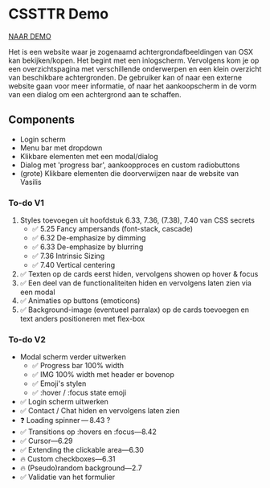 # CSSTTR Demo

[NAAR DEMO](https://jamalvr.github.io/cssttr/)

Het is een website waar je zogenaamd achtergrondafbeeldingen van OSX kan bekijken/kopen. Het begint met een inlogscherm. Vervolgens kom je op een overzichtspagina met verschillende onderwerpen en een klein overzicht van beschikbare achtergronden. De gebruiker kan of naar een externe website gaan voor meer informatie, of naar het aankoopscherm in de vorm van een dialog om een achtergrond aan te schaffen.

## Components

- Login scherm
- Menu bar met dropdown
- Klikbare elementen met een modal/dialog
- Dialog met 'progress bar', aankoopproces en custom radiobuttons 
- (grote) Klikbare elementen die doorverwijzen naar de website van Vasilis

### To-do V1

1. Styles toevoegen uit hoofdstuk 6.33, 7.36, (7.38), 7.40 van CSS secrets
    - ✅ 5.25 Fancy ampersands (font-stack, cascade)
    - ✅ 6.32 De-emphasize by dimming
    - ✅ 6.33 De-emphasize by blurring
    - ✅ 7.36 Intrinsic Sizing
    - ✅ 7.40 Vertical centering
2. ✅ Texten op de cards eerst hiden, vervolgens showen op hover & focus
3. ✅ Een deel van de functionaliteiten hiden en vervolgens laten zien via een modal
4. ✅ Animaties op buttons (emoticons)
5. ✅ Background-image (eventueel parralax) op de cards toevoegen en text anders positioneren met flex-box

### To-do V2

- Modal scherm verder uitwerken
    - ✅ Progress bar 100% width
    - ✅ IMG 100% width met header er bovenop
    - ✅ Emoji's stylen
    - ✅ :hover / :focus state emoji
- ✅ Login scherm uitwerken
- ✅ Contact / Chat hiden en vervolgens laten zien
- ❓ Loading spinner — 8.43 ?
- ✅ Transitions op :hovers en :focus—8.42
- ✅ Cursor—6.29
- ✅ Extending the clickable area—6.30
- 🔥 Custom checkboxes—6.31
- 🔥 (Pseudo)random background—2.7
- ✅ Validatie van het formulier